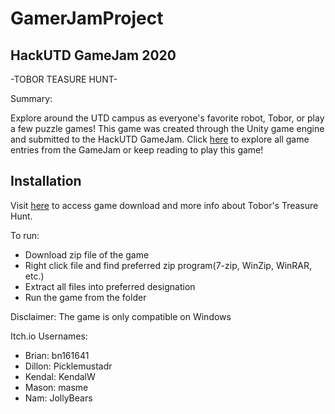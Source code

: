 # GamerJamProject
HackUTD GameJam 2020
-

-TOBOR TEASURE HUNT-

Summary:

Explore around the UTD campus as everyone's favorite robot, Tobor, or play a few puzzle games! This game was created through the Unity game engine and submitted to the HackUTD GameJam. Click [here](https://itch.io/jam/hackutd-game-jam/entries) to explore all game entries from the GameJam or keep reading to play this game!

## Installation
Visit [here](https://itch.io/jam/hackutd-game-jam/rate/805610) to access game download and more info about Tobor's Treasure Hunt.

To run:
* Download zip file of the game
* Right click file and find preferred zip program(7-zip, WinZip, WinRAR, etc.)
* Extract all files into preferred designation
* Run the game from the folder

Disclaimer: The game is only compatible on Windows





Itch.io Usernames:
- Brian: bn161641
- Dillon: Picklemustadr
- Kendal: KendalW
- Mason: masme
- Nam: JollyBears

